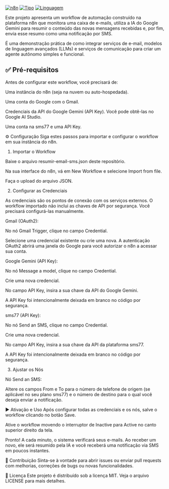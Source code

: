 [![n8n](https://img.shields.io/badge/Feito%20com-n8n-blueviolet?logo=n8n)](https://n8n.io/)
[![Tipo](https://img.shields.io/badge/Tipo-Automação-orange)](https://n8n.io/)
[![Linguagem](https://img.shields.io/badge/Linguagem-JSON-lightgrey)](https://www.json.org/)

Este projeto apresenta um workflow de automação construído na plataforma n8n que monitora uma caixa de e-mails, utiliza a IA do Google Gemini para resumir o conteúdo das novas mensagens recebidas e, por fim, envia esse resumo como uma notificação por SMS.

É uma demonstração prática de como integrar serviços de e-mail, modelos de linguagem avançados (LLMs) e serviços de comunicação para criar um agente autônomo simples e funcional.

## ✅ Pré-requisitos
Antes de configurar este workflow, você precisará de:

Uma instância do n8n (seja na nuvem ou auto-hospedada).

Uma conta do Google com o Gmail.

Credenciais da API do Google Gemini (API Key). Você pode obtê-las no Google AI Studio.

Uma conta na sms77 e uma API Key.

⚙️ Configuração
Siga estes passos para importar e configurar o workflow em sua instância do n8n.

1. Importar o Workflow

Baixe o arquivo resumir-email-sms.json deste repositório.

Na sua interface do n8n, vá em New Workflow e selecione Import from file.

Faça o upload do arquivo JSON.

2. Configurar as Credenciais

As credenciais são os pontos de conexão com os serviços externos. O workflow importado não inclui as chaves de API por segurança. Você precisará configurá-las manualmente.

Gmail (OAuth2):

No nó Gmail Trigger, clique no campo Credential.

Selecione uma credencial existente ou crie uma nova. A autenticação OAuth2 abrirá uma janela do Google para você autorizar o n8n a acessar sua conta.

Google Gemini (API Key):

No nó Message a model, clique no campo Credential.

Crie uma nova credencial.

No campo API Key, insira a sua chave da API do Google Gemini.

A API Key foi intencionalmente deixada em branco no código por segurança.

sms77 (API Key):

No nó Send an SMS, clique no campo Credential.

Crie uma nova credencial.

No campo API Key, insira a sua chave da API da plataforma sms77.

A API Key foi intencionalmente deixada em branco no código por segurança.

3. Ajustar os Nós

Nó Send an SMS:

Altere os campos From e To para o número de telefone de origem (se aplicável no seu plano sms77) e o número de destino para o qual você deseja enviar a notificação.

▶️ Ativação e Uso
Após configurar todas as credenciais e os nós, salve o workflow clicando no botão Save.

Ative o workflow movendo o interruptor de Inactive para Active no canto superior direito da tela.

Pronto! A cada minuto, o sistema verificará seus e-mails. Ao receber um novo, ele será resumido pela IA e você receberá uma notificação via SMS em poucos instantes.

🤝 Contribuição
Sinta-se à vontade para abrir issues ou enviar pull requests com melhorias, correções de bugs ou novas funcionalidades.

📜 Licença
Este projeto é distribuído sob a licença MIT. Veja o arquivo LICENSE para mais detalhes.
